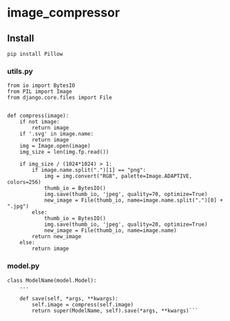# image_compressor

## Install

```pip install Pillow```

### utils.py

```
from io import BytesIO
from PIL import Image
from django.core.files import File


def compress(image):
    if not image:
        return image
    if '.svg' in image.name:
        return image
    img = Image.open(image)
    img_size = len(img.fp.read())

    if img_size / (1024*1024) > 1:
        if image.name.split(".")[1] == "png":
            img = img.convert("RGB", palette=Image.ADAPTIVE, colors=256)
            thumb_io = BytesIO()
            img.save(thumb_io, 'jpeg', quality=70, optimize=True)
            new_image = File(thumb_io, name=image.name.split(".")[0] + ".jpg")
        else:
            thumb_io = BytesIO()
            img.save(thumb_io, 'jpeg', quality=20, optimize=True)
            new_image = File(thumb_io, name=image.name)
        return new_image
    else:
        return image
```

### model.py
```
class ModelName(model.Model):
    ...

    def save(self, *args, **kwargs):
        self.image = compress(self.image)
        return super(ModelName, self).save(*args, **kwargs)```
